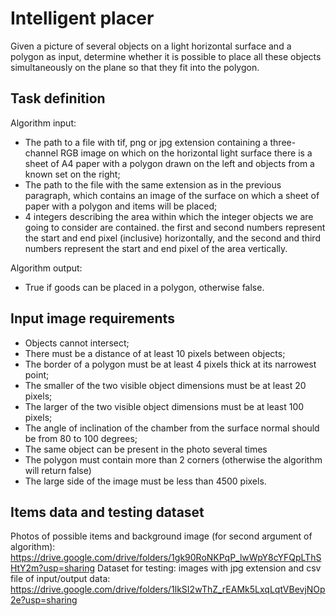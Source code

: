 # Intelligent placer
Given a picture of several objects on a light horizontal surface and a polygon as input, determine whether it is possible to place all these objects simultaneously on the plane so that they fit into the polygon.

## Task definition
Algorithm input: 
- The path to a file with tif, png or jpg extension containing a three-channel RGB image on which on the horizontal light surface there is a sheet of A4 paper with a polygon drawn on the left and objects from a known set on the right;
- The path to the file with the same extension as in the previous paragraph, which contains an image of the surface on which a sheet of paper with a polygon and items will be placed;
- 4 integers describing the area within which the integer objects we are going to consider are contained. the first and second numbers represent the start and end pixel (inclusive) horizontally, and the second and third numbers represent the start and end pixel of the area vertically.

Algorithm output:
- True if goods can be placed in a polygon, otherwise false.

## Input image requirements
- Objects cannot intersect;
- There must be a distance of at least 10 pixels between objects;
- The border of a polygon must be at least 4 pixels thick at its narrowest point;
- The smaller of the two visible object dimensions must be at least 20 pixels;
- The larger of the two visible object dimensions must be at least 100 pixels;
- The angle of inclination of the chamber from the surface normal should be from 80 to 100 degrees;
- The same object can be present in the photo several times
- The polygon must contain more than 2 corners (otherwise the algorithm will return false)
- The large side of the image must be less than 4500 pixels.

## Items data and testing dataset

Photos of possible items and background image (for second argument of algorithm): https://drive.google.com/drive/folders/1gk90RoNKPqP_lwWpY8cYFQpLThSHtY2m?usp=sharing 
Dataset for testing: images with jpg extension and csv file of input/output data: https://drive.google.com/drive/folders/1lkSI2wThZ_rEAMk5LxqLqtVBevjNOp2e?usp=sharing 
